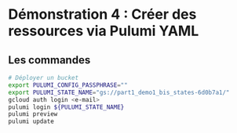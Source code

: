 # Démonstration 4 : Créer des ressources via Pulumi YAML

## Les commandes

```bash
# Déployer un bucket
export PULUMI_CONFIG_PASSPHRASE=""
export PULUMI_STATE_NAME="gs://part1_demo1_bis_states-6d0b7a1/"
gcloud auth login <e-mail>
pulumi login ${PULUMI_STATE_NAME}
pulumi preview
pulumi update
```
